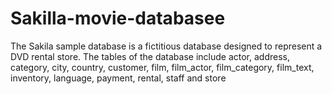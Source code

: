 # Sakilla-movie-databasee
The Sakila sample database is a fictitious database designed to represent a DVD rental store. The tables of the database include actor, address, category, city, country, customer, film, film_actor, film_category, film_text, inventory, language, payment, rental, staff and store
